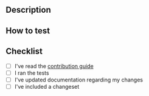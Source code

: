 <!-- Thanks for contributing! If your PR is related to an issue, please include the issue number within the description. -->

## Description

<!-- Please describe your changes. -->

## How to test

<!-- Please include the steps to test your changes. -->

## Checklist

<!-- Please check (put an "x" inside the "[ ]") the applicable items. -->

- [ ] I've read the [contribution guide](https://github.com/yungezeit/eslint/blob/main/CONTRIBUTING.md)
- [ ] I ran the tests
- [ ] I've updated documentation regarding my changes
- [ ] I've included a changeset
